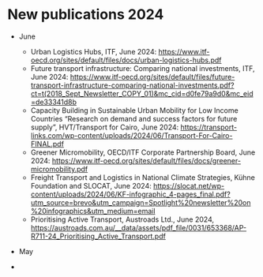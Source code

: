 # New publications 2024

- June
   - Urban Logistics Hubs, ITF, June 2024: https://www.itf-oecd.org/sites/default/files/docs/urban-logistics-hubs.pdf
   - Future transport infrastructure: Comparing national investments, ITF, June 2024: https://www.itf-oecd.org/sites/default/files/future-transport-infrastructure-comparing-national-investments.pdf?ct=t(2018_Sept_Newsletter_COPY_01)&mc_cid=d0fe79a9d0&mc_eid=de33341d8b
  - Capacity Building in Sustainable Urban Mobility for Low Income Countries “Research on demand and success factors for future supply”, HVT/Transport for Cairo, June 2024: https://transport-links.com/wp-content/uploads/2024/06/Transport-For-Cairo-FINAL.pdf
  - Greener Micromobility, OECD/ITF Corporate Partnership Board, June 2024: https://www.itf-oecd.org/sites/default/files/docs/greener-micromobility.pdf
  - Freight Transport and Logistics in National Climate Strategies, Kühne Foundation and SLOCAT, June 2024: https://slocat.net/wp-content/uploads/2024/06/KF-infographic_4-pages_final.pdf?utm_source=brevo&utm_campaign=Spotlight%20newsletter%20on%20infographics&utm_medium=email
  - Prioritising Active Transport, Austroads Ltd., June 2024, https://austroads.com.au/__data/assets/pdf_file/0031/653368/AP-R711-24_Prioritising_Active_Transport.pdf

- May
- 
